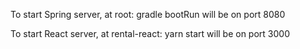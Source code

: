 To start Spring server, at root: 
    gradle bootRun
        will be on port 8080

To start React server, at rental-react:
    yarn start
        will be on port 3000